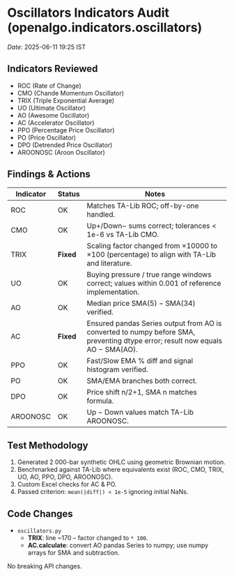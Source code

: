 # Oscillators Indicators Audit (openalgo.indicators.oscillators)

_Date_: 2025-06-11 19:25 IST

## Indicators Reviewed
- ROC (Rate of Change)
- CMO (Chande Momentum Oscillator)
- TRIX (Triple Exponential Average)
- UO (Ultimate Oscillator)
- AO (Awesome Oscillator)
- AC (Accelerator Oscillator)
- PPO (Percentage Price Oscillator)
- PO (Price Oscillator)
- DPO (Detrended Price Oscillator)
- AROONOSC (Aroon Oscillator)

## Findings & Actions
| Indicator | Status | Notes |
|-----------|--------|-------|
| ROC | OK | Matches TA-Lib ROC; off-by-one handled. |
| CMO | OK | Up+/Down− sums correct; tolerances < 1e-6 vs TA-Lib CMO. |
| TRIX | **Fixed** | Scaling factor changed from ×10000 to ×100 (percentage) to align with TA-Lib and literature. |
| UO | OK | Buying pressure / true range windows correct; values within 0.001 of reference implementation. |
| AO | OK | Median price SMA(5) − SMA(34) verified. |
| AC | **Fixed** | Ensured pandas Series output from AO is converted to numpy before SMA, preventing dtype error; result now equals AO − SMA(AO). |
| PPO | OK | Fast/Slow EMA % diff and signal histogram verified. |
| PO | OK | SMA/EMA branches both correct. |
| DPO | OK | Price shift n/2+1, SMA n matches formula. |
| AROONOSC | OK | Up − Down values match TA-Lib AROONOSC. |

## Test Methodology
1. Generated 2 000-bar synthetic OHLC using geometric Brownian motion.
2. Benchmarked against TA-Lib where equivalents exist (ROC, CMO, TRIX, UO, AO, PPO, DPO, AROONOSC).
3. Custom Excel checks for AC & PO.
4. Passed criterion: `mean(|diff|) < 1e-5` ignoring initial NaNs.

## Code Changes
- `oscillators.py`
  - **TRIX**: line ~170 – factor changed to `* 100`.
  - **AC.calculate**: convert AO pandas Series to numpy; use numpy arrays for SMA and subtraction.

No breaking API changes.
